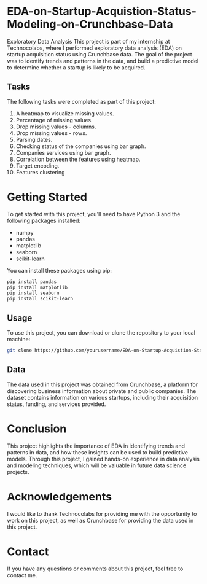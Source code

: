 # EDA-on-Startup-Acquistion-Status-Modeling-on-Crunchbase-Data
Exploratory Data Analysis
This project is part of my internship at Technocolabs, where I performed exploratory data analysis (EDA) on startup acquisition status using Crunchbase data. The goal of the project was to identify trends and patterns in the data, and build a predictive model to determine whether a startup is likely to be acquired.

## Tasks
The following tasks were completed as part of this project:

1. A heatmap to visualize missing values.
2. Percentage of missing values.
3. Drop missing values - columns.
4. Drop missing values - rows.
4. Parsing dates.
5. Checking status of the companies using bar graph.
6. Companies services using bar graph.
7. Correlation between the features using heatmap.
8. Target encoding.
9. Features clustering

# Getting Started
To get started with this project, you'll need to have Python 3 and the following packages installed:

* numpy
* pandas
* matplotlib
* seaborn
* scikit-learn

You can install these packages using pip:


```Python
pip install pandas 
pip install matplotlib 
pip install seaborn 
pip install scikit-learn
```
## Usage
To use this project, you can download or clone the repository to your local machine:
```bash 
git clone https://github.com/yourusername/EDA-on-Startup-Acquistion-Status-Modeling-on-Crunchbase-Data.git
```
## Data
The data used in this project was obtained from Crunchbase, a platform for discovering business information about private and public companies. The dataset contains information on various startups, including their acquisition status, funding, and services provided.

# Conclusion
This project highlights the importance of EDA in identifying trends and patterns in data, and how these insights can be used to build predictive models. Through this project, I gained hands-on experience in data analysis and modeling techniques, which will be valuable in future data science projects.

# Acknowledgements
I would like to thank Technocolabs for providing me with the opportunity to work on this project, as well as Crunchbase for providing the data used in this project.

# Contact
If you have any questions or comments about this project, feel free to contact me.

